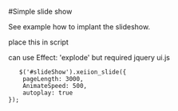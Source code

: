 #Simple slide show

See example how to implant the slideshow.


place this in script

can use Effect: 'explode'
but required jquery ui.js

       $('#slideShow').xeiion_slide({
        pageLength: 3000,
        AnimateSpeed: 500,
        autoplay: true
    });
    
